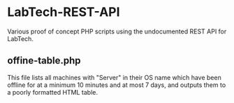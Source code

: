# LabTech-REST-API

Various proof of concept PHP scripts using the undocumented REST API for LabTech.

## offine-table.php

This file lists all machines with "Server" in their OS name which have been offline for at a minimum 10 minutes and at most 7 days, and outputs them to a poorly formatted HTML table.